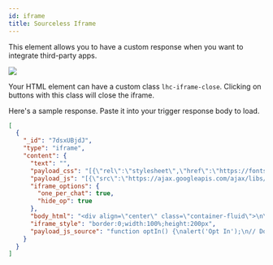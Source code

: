 ```yaml
---
id: iframe
title: Sourceless Iframe
---
```


This element allows you to have a custom response when you want to integrate third-party apps.

![](/img/bot/iframe.png)

Your HTML element can have a custom class `lhc-iframe-close`. Clicking on buttons with this class will close the iframe.

Here's a sample response. Paste it into your trigger response body to load.

```json
[
  {
    "_id": "7dsxUBjdJ",
    "type": "iframe",
    "content": {
      "text": "",
      "payload_css": "[{\"rel\":\"stylesheet\",\"href\":\"https://fonts.googleapis.com/css2?family=Material+Symbols+Outlined:opsz,wght,FILL,GRAD@48,400,0,0\"},\n{\"rel\":\"stylesheet\",\"integrity\":\"sha384-rbsA2VBKQhggwzxH7pPCaAqO46MgnOM80zW1RWuH61DGLwZJEdK2Kadq2F9CUG65\", \"crossOrigin\" : \"anonymous\", \"href\" : \"https://cdn.jsdelivr.net/npm/bootstrap@5.2.3/dist/css/bootstrap.min.css\"}]",
      "payload_js": "[{\"src\":\"https://ajax.googleapis.com/ajax/libs/jquery/3.7.0/jquery.min.js\", \"async\":false, \"id\": \"script_id\", \"crossOrigin\" : \"anonymous\"}]",
      "iframe_options": {
        "one_per_chat": true,
        "hide_op": true
      },
      "body_html": "<div align=\"center\" class=\"container-fluid\">\n\n<span style=\"cursor: pointer\" id=\"iframe-close-action\" class=\"text-black-50 lhc-iframe-close material-symbols-outlined float-end\">close</span>\n\n<span class=\"text-primary material-symbols-outlined\">mail</span>\n<h4 class=\"text-primary\">Stay in the loop</h4>\n<p class=\"text-primary\">Get the latest coupons, promos, tournaments, and tips delivered string to your inbox.</p>\n\n<div class=\"row\">\n<div class=\"col-6\">\n  <button class=\"btn btn-sm btn-secondary lhc-iframe-close\" type=\"button\">No, thanks</button>\n</div>\n<div class=\"col-6\">\n  <button class=\"btn btn-sm btn-primary\" onclick=\"optIn()\" type=\"button\">Opt-in</button>\n</div>\n\n</div>\n\n</div",
      "iframe_style": "border:0;width:100%;height:200px",
      "payload_js_source": "function optIn() {\nalert('Opt In');\n// Do other actions\n// Close iframe\ndocument.getElementById('iframe-close-action').click();\n}"
    }
  }
]
```
